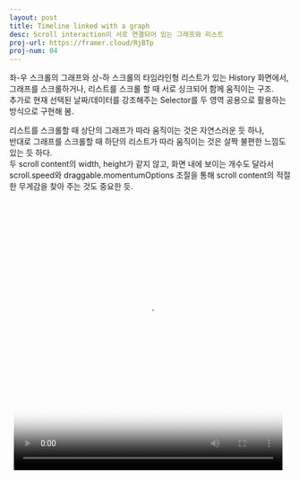 ```yaml
---
layout: post
title: Timeline linked with a graph
desc: Scroll interaction이 서로 연결되어 있는 그래프와 리스트
proj-url: https://framer.cloud/RjBTp
proj-num: 04
---
```


  
  
좌-우 스크롤의 그래프와 상-하 스크롤의 타임라인형 리스트가 있는 History 화면에서,  
그래프를 스크롤하거나, 리스트를 스크롤 할 때 서로 싱크되어 함께 움직이는 구조.  
추가로 현재 선택된 날짜/데이터를 강조해주는 Selector를 두 영역 공용으로 활용하는 방식으로 구현해 봄.  
  
리스트를 스크롤할 때 상단의 그래프가 따라 움직이는 것은 자연스러운 듯 하나,  
반대로 그래프를 스크롤할 때 하단의 리스트가 따라 움직이는 것은 살짝 불편한 느낌도 있는 듯 하다.    
두 scroll content의 width, height가 같지 않고, 화면 내에 보이는 개수도 달라서  
scroll.speed와 draggable.momentumOptions 조절을 통해 scroll content의 적절한 무게감을 찾아 주는 것도 중요한 듯.  
  
<br>  
<video width="480" height="480" autoplay loop poster="http://sollmo.github.io/video/loading.png">
  <source src="http://sollmo.github.io/video/video_timeline.mp4" type="video/mp4">
  Your browser does not support the video tag.
</video>
  
  


